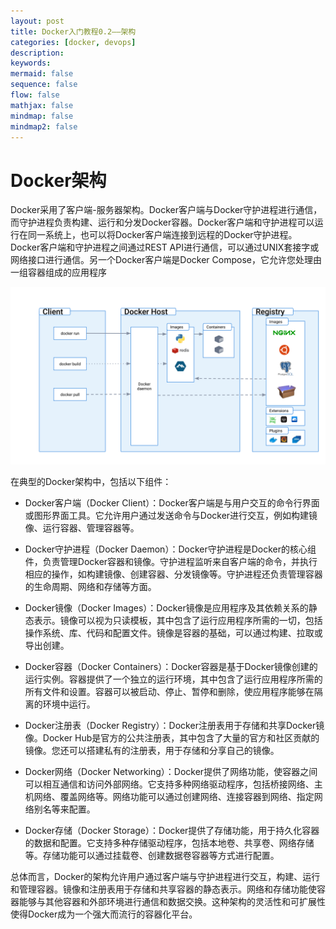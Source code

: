 ```yaml
---
layout: post
title: Docker入门教程0.2——架构
categories: [docker, devops]
description:
keywords:
mermaid: false
sequence: false
flow: false
mathjax: false
mindmap: false
mindmap2: false
---
```


# Docker架构

Docker采用了客户端-服务器架构。Docker客户端与Docker守护进程进行通信，而守护进程负责构建、运行和分发Docker容器。Docker客户端和守护进程可以运行在同一系统上，也可以将Docker客户端连接到远程的Docker守护进程。Docker客户端和守护进程之间通过REST API进行通信，可以通过UNIX套接字或网络接口进行通信。另一个Docker客户端是Docker Compose，它允许您处理由一组容器组成的应用程序

![docker arch](/images/posts/docker/architecture.svg)

在典型的Docker架构中，包括以下组件：

- Docker客户端（Docker Client）：Docker客户端是与用户交互的命令行界面或图形界面工具。它允许用户通过发送命令与Docker进行交互，例如构建镜像、运行容器、管理容器等。

- Docker守护进程（Docker Daemon）：Docker守护进程是Docker的核心组件，负责管理Docker容器和镜像。守护进程监听来自客户端的命令，并执行相应的操作，如构建镜像、创建容器、分发镜像等。守护进程还负责管理容器的生命周期、网络和存储等方面。

- Docker镜像（Docker Images）：Docker镜像是应用程序及其依赖关系的静态表示。镜像可以视为只读模板，其中包含了运行应用程序所需的一切，包括操作系统、库、代码和配置文件。镜像是容器的基础，可以通过构建、拉取或导出创建。

- Docker容器（Docker Containers）：Docker容器是基于Docker镜像创建的运行实例。容器提供了一个独立的运行环境，其中包含了运行应用程序所需的所有文件和设置。容器可以被启动、停止、暂停和删除，使应用程序能够在隔离的环境中运行。

- Docker注册表（Docker Registry）：Docker注册表用于存储和共享Docker镜像。Docker Hub是官方的公共注册表，其中包含了大量的官方和社区贡献的镜像。您还可以搭建私有的注册表，用于存储和分享自己的镜像。

- Docker网络（Docker Networking）：Docker提供了网络功能，使容器之间可以相互通信和访问外部网络。它支持多种网络驱动程序，包括桥接网络、主机网络、覆盖网络等。网络功能可以通过创建网络、连接容器到网络、指定网络别名等来配置。

- Docker存储（Docker Storage）：Docker提供了存储功能，用于持久化容器的数据和配置。它支持多种存储驱动程序，包括本地卷、共享卷、网络存储等。存储功能可以通过挂载卷、创建数据卷容器等方式进行配置。

总体而言，Docker的架构允许用户通过客户端与守护进程进行交互，构建、运行和管理容器。镜像和注册表用于存储和共享容器的静态表示。网络和存储功能使容器能够与其他容器和外部环境进行通信和数据交换。这种架构的灵活性和可扩展性使得Docker成为一个强大而流行的容器化平台。

